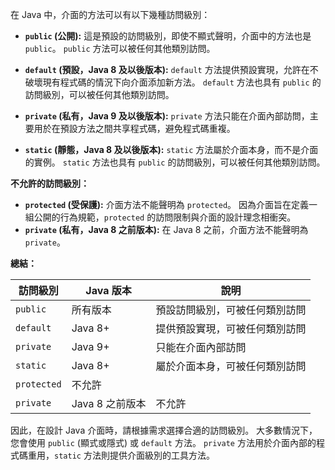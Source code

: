 在 Java 中，介面的方法可以有以下幾種訪問級別：

* **`public` (公開):** 這是預設的訪問級別，即使不顯式聲明，介面中的方法也是 `public`。 `public` 方法可以被任何其他類別訪問。

* **`default` (預設，Java 8 及以後版本):**  `default` 方法提供預設實現，允許在不破壞現有程式碼的情況下向介面添加新方法。 `default` 方法也具有 `public` 的訪問級別，可以被任何其他類別訪問。

* **`private` (私有，Java 9 及以後版本):**  `private` 方法只能在介面內部訪問，主要用於在預設方法之間共享程式碼，避免程式碼重複。

* **`static` (靜態，Java 8 及以後版本):**  `static` 方法屬於介面本身，而不是介面的實例。  `static` 方法也具有 `public` 的訪問級別，可以被任何其他類別訪問。


**不允許的訪問級別：**

* **`protected` (受保護):** 介面方法不能聲明為 `protected`。 因為介面旨在定義一組公開的行為規範，`protected` 的訪問限制與介面的設計理念相衝突。
* **`private` (私有，Java 8 之前版本):** 在 Java 8 之前，介面方法不能聲明為 `private`。


**總結：**

| 訪問級別 | Java 版本 | 說明 |
|---|---|---|
| `public` | 所有版本 | 預設訪問級別，可被任何類別訪問 |
| `default` | Java 8+ | 提供預設實現，可被任何類別訪問 |
| `private` | Java 9+ | 只能在介面內部訪問 |
| `static` | Java 8+ | 屬於介面本身，可被任何類別訪問 |
| `protected` | 不允許 |  |
| `private` | Java 8 之前版本 | 不允許 |


因此，在設計 Java 介面時，請根據需求選擇合適的訪問級別。  大多數情況下，您會使用 `public` (顯式或隱式) 或 `default` 方法。  `private` 方法用於介面內部的程式碼重用，`static` 方法則提供介面級別的工具方法。


